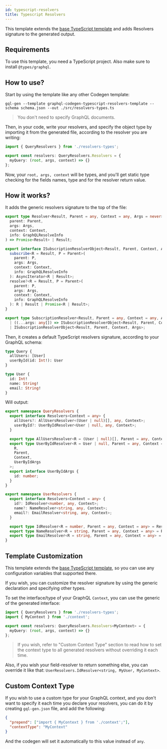 ```yaml
---
id: typescript-resolvers
title: Typescript Resolvers
---
```


This template extends the [base TypeScript template](../typescript/) and adds Resolvers signature to the generated output.

## Requirements

To use this template, you need a TypeScript project. Also make sure to install `@types/graphql`.

## How to use?

Start by using the template like any other Codegen template:

```
gql-gen --template graphql-codegen-typescript-resolvers-template --schema schema.json --out ./src/resolvers-types.ts
```

> You don't need to specify GraphQL documents.

Then, in your code, write your resolvers, and specify the object type by importing it from the generated file, according to the resolver you are writing:

```typescript
import { QueryResolvers } from './resolvers-types';

export const resolvers: QueryResolvers.Resolvers = {
  myQuery: (root, args, context) => {}
};
```

Now, your `root, args, context` will be types, and you'll get static type checking for the fields names, type and for the resolver return value.

## How it works?

It adds the generic resolvers signature to the top of the file:

```typescript
export type Resolver<Result, Parent = any, Context = any, Args = never> = (
  parent: Parent,
  args: Args,
  context: Context,
  info: GraphQLResolveInfo
) => Promise<Result> | Result;

export interface ISubscriptionResolverObject<Result, Parent, Context, Args> {
  subscribe<R = Result, P = Parent>(
    parent: P,
    args: Args,
    context: Context,
    info: GraphQLResolveInfo
  ): AsyncIterator<R | Result>;
  resolve?<R = Result, P = Parent>(
    parent: P,
    args: Args,
    context: Context,
    info: GraphQLResolveInfo
  ): R | Result | Promise<R | Result>;
}

export type SubscriptionResolver<Result, Parent = any, Context = any, Args = never> =
  | ((...args: any[]) => ISubscriptionResolverObject<Result, Parent, Context, Args>)
  | ISubscriptionResolverObject<Result, Parent, Context, Args>;
```

Then, it creates a default TypeScript resolvers signature, according to your GraphQL schema:

```graphql
type Query {
  allUsers: [User]
  userById(id: Int!): User
}

type User {
  id: Int!
  name: String!
  email: String!
}
```

Will output:

```typescript
export namespace QueryResolvers {
  export interface Resolvers<Context = any> {
    allUsers?: AllUsersResolver<(User | null)[], any, Context>;
    userById?: UserByIdResolver<User | null, any, Context>;
  }

  export type AllUsersResolver<R = (User | null)[], Parent = any, Context = any> = Resolver<R, Parent, Context>;
  export type UserByIdResolver<R = User | null, Parent = any, Context = any> = Resolver<
    R,
    Parent,
    Context,
    UserByIdArgs
  >;
  export interface UserByIdArgs {
    id: number;
  }
}

export namespace UserResolvers {
  export interface Resolvers<Context = any> {
    id?: IdResolver<number, any, Context>;
    name?: NameResolver<string, any, Context>;
    email?: EmailResolver<string, any, Context>;
  }

  export type IdResolver<R = number, Parent = any, Context = any> = Resolver<R, Parent, Context>;
  export type NameResolver<R = string, Parent = any, Context = any> = Resolver<R, Parent, Context>;
  export type EmailResolver<R = string, Parent = any, Context = any> = Resolver<R, Parent, Context>;
}
```

## Template Customization

This template extends the [base TypeScript template](../typescript/), so you can use any configuration variables that supported there.

If you wish, you can customize the resolver signature by using the generic declaration and specifying other types.

To set the interface/type of your GraphQL `Context`, you can use the generic of the generated interface:

```typescript
import { QueryResolvers } from './resolvers-types';
import { MyContext } from './context';

export const resolvers: QueryResolvers.Resolvers<MyContext> = {
  myQuery: (root, args, context) => {}
};
```

> If you wish, refer to "Custom Context Type" section to read how to set the context type to all generated resolvers without overriding it each time.

Also, if you wish your field-resolver to return something else, you can override it like that: `UserResolvers.IdResolver<string, MyUser, MyContext>`.

## Custom Context Type

If you wish to use a custom type for your GraphQL context, and you don't want to specify it each time you declare your resolvers, you can do it by creating `gql-gen.json` file, and add the following:

```json
{
  "prepend": ["import { MyContext } from './context';"],
  "contextType": "MyContext"
}
```

And the codegen will set it automatically to this value instead of `any`.
